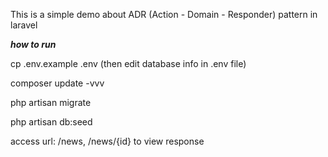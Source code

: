 This is a simple demo about ADR (Action - Domain - Responder) pattern in laravel

***how to run***

cp .env.example .env (then edit database info in .env file)

composer update -vvv

php artisan migrate

php artisan db:seed

access url: /news, /news/{id} to view response


